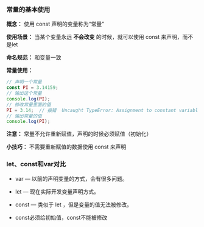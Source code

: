 
### 常量的基本使用

**概念：** 使用 const 声明的变量称为“常量”

**使用场景：** 当某个变量永远 **不会改变** 的时候，就可以使用 const 来声明，而不是let

**命名规范：** 和变量一致

**常量使用：**

```js
// 声明一个常量
const PI = 3.14159;
// 输出这个常量
console.log(PI);
// 修改常量里面的值	
PI = 3.14;  // 报错  Uncaught TypeError: Assignment to constant variable.
// 输出常量的值
console.log(PI);
```

**注意：** 常量不允许重新赋值，声明的时候必须赋值（初始化）

**小技巧：** 不需要重新赋值的数据使用 const 来声明



### let、const和var对比

+ var —   以前的声明变量的方式，会有很多问题。
+ let —   现在实际开发变量声明方式。

+ const — 类似于 let ，但是变量的值无法被修改。

+ const必须给初始值，const不能被修改

